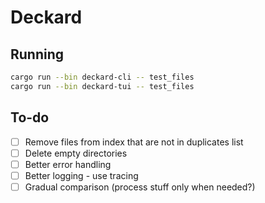 # Deckard

## Running

```sh
cargo run --bin deckard-cli -- test_files
cargo run --bin deckard-tui -- test_files
```

## To-do

- [ ] Remove files from index that are not in duplicates list
- [ ] Delete empty directories
- [ ] Better error handling
- [ ] Better logging - use tracing
- [ ] Gradual comparison (process stuff only when needed?)
